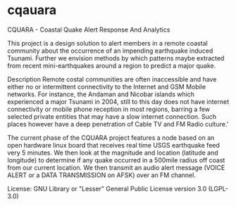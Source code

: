 cqauara
=======

CQUARA - Coastal Quake Alert Response And Analytics


This project is a design solution to alert members in a remote coastal community about the occurrence of an impending earthquake induced Tsunami. Further we envision methods by which patterns maybe extracted from recent mini-earthquakes around a region to predict a major quake.


Description
Remote costal communities are often inaccessible and have either no or intermittent connectivity to the Internet and GSM Mobile networks. For instance, the Andaman and Nicobar islands which experienced a major Tsunami in 2004, still to this day does not have internet connectivity or mobile phone reception in most regions, barring a few selected private entities that may have a slow internet connection. Such places however have a deep penetration of Cable TV and FM Radio culture.'

The current phase of the CQUARA project features a node based on an open hardware linux board that receives real time USGS earthquake feed very 5 minutes. We then look at the magnitude and location (latitude and longitude) to determine if any quake occurred in a 500mile radius off coast from our current location. We then transmit an audio alert message (VOICE ALERT or a DATA TRANSMISSION on AFSK) over an FM channel.



License: GNU Library or "Lesser" General Public License version 3.0 (LGPL-3.0)
